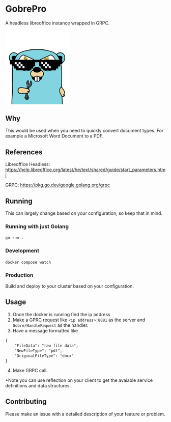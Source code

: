 # GobrePro
A headless libreoffice instance wrapped in GRPC.

<img src="gopher.png" alt="A cool looking gopher mascot" width="200"/>

## Why
This would be used when you need to quickly convert document types. For example a Microsoft Word Document to a PDF. 

## References
Libreoffice Headless: https://help.libreoffice.org/latest/he/text/shared/guide/start_parameters.html

GRPC: https://pkg.go.dev/google.golang.org/grpc

## Running
This can largely change based on your configuration, so keep that in mind. 

### Running with just Golang
`go run .`

### Development 
`docker compose watch`

### Production 
Build and deploy to your cluster based on your configuration. 

## Usage 
1) Once the docker is running find the ip address
2) Make a GPRC request like `<ip address>:8081` as the server and `Gobre/HandleRequest` as the handler.
3) Have a message formatted like
```
{
    "FileData": "raw file data",
    "NewFileType": "pdf",
    "OriginalFileType": "docx"
}
```
4) Make GRPC call.

*Note you can use reflection on your client to get the avaiable service definitions and data structures. 

## Contributing 
Please make an issue with a detailed description of your feature or problem. 
